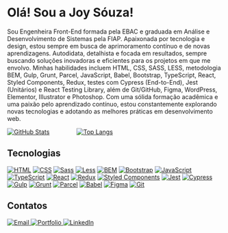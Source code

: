 
<h1>Olá! Sou a Joy Sóuza!</h1>

Sou Engenheira Front-End formada pela EBAC e graduada em Análise e Desenvolvimento de Sistemas pela FIAP. Apaixonada por tecnologia e design, estou sempre em busca de aprimoramento contínuo e de novas aprendizagens. Autodidata, detalhista e focada em resultados, sempre buscando soluções inovadoras e eficientes para os projetos em que me envolvo. Minhas habilidades incluem HTML, CSS, SASS, LESS, metodologia BEM, Gulp, Grunt, Parcel, JavaScript, Babel, Bootstrap, TypeScript, React, Styled Components, Redux, testes com Cypress (End-to-End), Jest (Unitários) e React Testing Library, além de Git/GitHub, Figma, WordPress, Elementor, Illustrator e Photoshop. Com uma sólida formação acadêmica e uma paixão pelo aprendizado contínuo, estou constantemente explorando novas tecnologias e adotando as melhores práticas em desenvolvimento web.

[![GitHub Stats](https://github-readme-stats.vercel.app/api?username=jooysoouzaa&show_icons=true&theme=radical&bg_color=0D1117&title_color=7312FA&icon_color=7312FA&text_color=7312FA&border_color=7312FA)](https://github.com/jooysoouzaa)&nbsp;&nbsp;&nbsp;&nbsp;&nbsp;&nbsp;&nbsp;&nbsp;&nbsp;&nbsp;&nbsp;&nbsp;&nbsp;&nbsp;&nbsp;&nbsp;[![Top Langs](https://github-readme-stats.vercel.app/api/top-langs/?username=jooysoouzaa&layout=compact&theme=radical&bg_color=0D1117&title_color=7312FA&text_color=7312FA&border_color=7312FA)](https://github.com/jooysoouzaa)


## Tecnologias
[![HTML](https://img.shields.io/badge/-HTML-7312FA?style=for-the-badge&logo=html5&logoColor=0D1117)](#)
[![CSS](https://img.shields.io/badge/-CSS-7312FA?style=for-the-badge&logo=css3&logoColor=0D1117)](#)
[![Sass](https://img.shields.io/badge/-Sass-7312FA?style=for-the-badge&logo=sass&logoColor=0D1117)](#)
[![Less](https://img.shields.io/badge/-Less-7312FA?style=for-the-badge&logo=less&logoColor=0D1117)](#)
[![BEM](https://img.shields.io/badge/-BEM-7312FA?style=for-the-badge&logo=bem&logoColor=0D1117)](#)
[![Bootstrap](https://img.shields.io/badge/-Bootstrap-7312FA?style=for-the-badge&logo=bootstrap&logoColor=0D1117)](#)
[![JavaScript](https://img.shields.io/badge/-JavaScript-7312FA?style=for-the-badge&logo=javascript&logoColor=0D1117)](#)
[![TypeScript](https://img.shields.io/badge/-TypeScript-7312FA?style=for-the-badge&logo=typescript&logoColor=0D1117)](#)
[![React](https://img.shields.io/badge/-React-7312FA?style=for-the-badge&logo=react&logoColor=0D1117)](#)
[![Redux](https://img.shields.io/badge/-Redux-7312FA?style=for-the-badge&logo=redux&logoColor=0D1117)](#)
[![Styled Components](https://img.shields.io/badge/-StyledComponents-7312FA?style=for-the-badge&logo=styledcomponents&logoColor=0D1117)](#)
[![Jest](https://img.shields.io/badge/-Jest-7312FA?style=for-the-badge&logo=jest&logoColor=0D1117)](#)
[![Cypress](https://img.shields.io/badge/-Cypress-7312FA?style=for-the-badge&logo=cypress&logoColor=0D1117)](#)
[![Gulp](https://img.shields.io/badge/-Gulp-7312FA?style=for-the-badge&logo=gulp&logoColor=0D1117)](#)
[![Grunt](https://img.shields.io/badge/-Grunt-7312FA?style=for-the-badge&logo=grunt&logoColor=0D1117)](#)
[![Parcel](https://img.shields.io/badge/-Parcel-7312FA?style=for-the-badge&logo=parcel&logoColor=0D1117)](#)
[![Babel](https://img.shields.io/badge/-Babel-7312FA?style=for-the-badge&logo=babel&logoColor=0D1117)](#)
[![Figma](https://img.shields.io/badge/-Figma-7312FA?style=for-the-badge&logo=figma&logoColor=0D1117)](#)
[![Git](https://img.shields.io/badge/-Git-7312FA?style=for-the-badge&logo=git&logoColor=0D1117)](#)


## Contatos
<div>
  <a href="mailto:joysouza.contato@gmail.com">
    <img src="https://img.shields.io/badge/Email-joysouza.contato%40gmail.com-8b5ec1?style=for-the-badge&logo=mail&logoColor=7312FA" alt="Email">
  </a>
  <a href="https://joysouza.vercel.app/">
    <img src="https://img.shields.io/badge/Portfolio-joysouza.vercel.app-8b5ec1?style=for-the-badge&logo=vercel&logoColor=7312FA" alt="Portfolio">
  </a>
  <a href="https://www.linkedin.com/in/jooyaraujo/">
    <img src="https://img.shields.io/badge/LinkedIn-jooyaraujo-8b5ec1?style=for-the-badge&logo=linkedin&logoColor=7312FA" alt="LinkedIn">
  </a>
</div>





